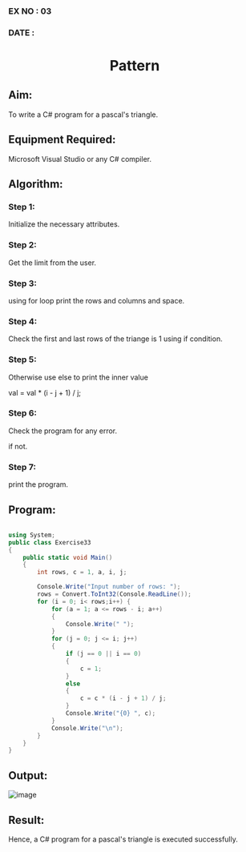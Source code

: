 ### EX NO : 03
### DATE  :
# <p align="center"> Pattern </p>

## Aim:
To write a C# program for a pascal's triangle.

## Equipment Required:
Microsoft Visual Studio or any C# compiler.

## Algorithm:
### Step 1: 
Initialize the necessary attributes.
### Step 2:
Get the limit from the user.
### Step 3:
using for loop print the rows and columns and space.
### Step 4:
Check the first and last rows of the triange is 1 using if condition.
### Step 5:
Otherwise use else to print the inner value

val = val * (i - j + 1) / j;
### Step 6:
Check the program for any error.

if not.
### Step 7:
print the program.


## Program:
```c#

using System;
public class Exercise33
{
    public static void Main()
    {
        int rows, c = 1, a, i, j;

        Console.Write("Input number of rows: ");
        rows = Convert.ToInt32(Console.ReadLine());
        for (i = 0; i< rows;i++) {
            for (a = 1; a <= rows - i; a++)
            {
                Console.Write(" ");
            }
            for (j = 0; j <= i; j++)
            {
                if (j == 0 || i == 0)
                {
                    c = 1;
                }
                else
                {
                    c = c * (i - j + 1) / j;
                }
                Console.Write("{0} ", c);
            }
            Console.Write("\n");
        }
    }
}
```

## Output:
![image](https://user-images.githubusercontent.com/70213227/189270870-3ef897f7-7031-43f4-80ee-5c373662f03a.png)

## Result:
Hence, a C# program for a pascal's triangle is executed successfully.
